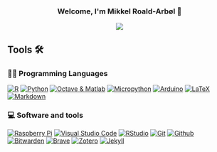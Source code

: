 <h3 align="center">
Welcome, I'm Mikkel Roald-Arbøl 👋
</h3>

<!-- Typing SVG by DenverCoder1 - https://github.com/DenverCoder1/readme-typing-svg -->
<p align="center">
  <a href="https://github.com/DenverCoder1/readme-typing-svg"><img src="https://readme-typing-svg.herokuapp.com/?lines=Neuroscientist+at+Sussex+University;Open+science,+open+source"></a>
</p>

## Tools 🛠️

### 👨‍💻 Programming Languages

  <a href="#"><img alt="R" src="https://img.shields.io/badge/R-blue?&logo=r"></a>
  <a href="#"><img alt="Python" src="https://img.shields.io/badge/Python-blue?&logo=python&logoColor=white"></a>
  <a href="#"><img alt="Octave & Matlab" src="https://img.shields.io/badge/Octave & Matlab-blue?&logo=octave&logoColor=white"></a>
  <a href="#"><img alt="Micropython" src="https://img.shields.io/badge/Micropython-blue?&logo=micropython"></a>
  <a href="#"><img alt="Arduino" src="https://img.shields.io/badge/Arduino-008080?&logo=arduino&logoColor=white"></a>
  <a href="#"><img alt="LaTeX" src="https://img.shields.io/badge/LaTeX-008080?&logo=LaTeX"></a>
  <a href="#"><img alt="Markdown" src="https://img.shields.io/badge/Markdown-blue?&logo=markdown"></a>


### 💻 Software and tools
  <a href="#"><img alt="Raspberry Pi" src="https://img.shields.io/badge/-Raspberry Pi-red?logo=raspberrypi&logoColor=white"></a>
  <a href="#"><img alt="Visual Studio Code" src="https://img.shields.io/badge/Visual Studio Code-blue?&logo=visualstudiocode"></a>
  <a href="#"><img alt="RStudio" src="https://img.shields.io/badge/RStudio-blue?&logo=rstudio&logoColor=white"></a>
  <a href="#"><img alt="Git" src="https://img.shields.io/badge/-Git-blue?logo=git&logoColor=white"></a>
  <a href="#"><img alt="Github" src="https://img.shields.io/badge/-Github-black?logo=github&logoColor=white"></a>
  <a href="#"><img alt="Bitwarden" src="https://img.shields.io/badge/-Bitwarden-175DDC?logo=bitwarden&logoColor=white"></a>
  <a href="#"><img alt="Brave" src="https://img.shields.io/badge/-Brave-FB542B?logo=brave&logoColor=white"></a>
  <a href="#"><img alt="Zotero" src="https://img.shields.io/badge/-Zotero-red?logo=zotero&logoColor=white"></a>
  <a href="#"><img alt="Jekyll" src="https://img.shields.io/badge/-Jekyll-blue?logo=jekyll&logoColor=white"></a>


<!--

https://shields.io/
https://simpleicons.org/

Raise issue in https://github.com/simple-icons/simple-icons/issues?q=is%3Aissue+is%3Aopen+prusa:
 - Prusa
 - OpenSCAD
 - Center of Open Science

### 🧰 Frameworks and libraries

**roaldarbol/roaldarbol** is a ✨ _special_ ✨ repository because its `README.md` (this file) appears on your GitHub profile.

Here are some ideas to get you started:

- 🔭 I’m currently working on ...
- 🌱 I’m currently learning ...
- 👯 I’m looking to collaborate on ...
- 🤔 I’m looking for help with ...
- 💬 Ask me about ...
- 📫 How to reach me: ...
- 😄 Pronouns: ...
- ⚡ Fun fact: ...
-->

